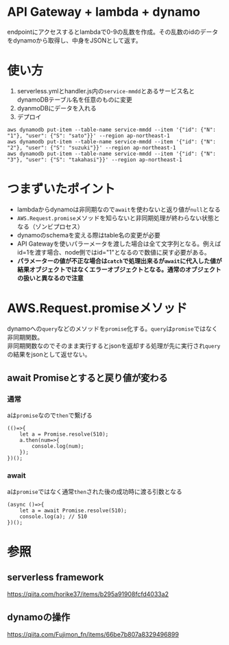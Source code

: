 # API Gateway + lambda + dynamo

endpointにアクセスするとlambdaで0-9の乱数を作成。その乱数のidのデータをdynamoから取得し、中身をJSONとして返す。

# 使い方

1. serverless.ymlとhandler.js内の`service-mmdd`とあるサービス名とdynamoDBテーブル名を任意のものに変更
2. dyanmoDBにデータを入れる
3. デプロイ

```
aws dynamodb put-item --table-name service-mmdd --item '{"id": {"N": "1"}, "user": {"S": "sato"}}' --region ap-northeast-1
aws dynamodb put-item --table-name service-mmdd --item '{"id": {"N": "2"}, "user": {"S": "suzuki"}}' --region ap-northeast-1
aws dynamodb put-item --table-name service-mmdd --item '{"id": {"N": "3"}, "user": {"S": "takahasi"}}' --region ap-northeast-1
```
# つまずいたポイント

- lambdaからdynamoは非同期なので`await`を使わないと返り値が`null`となる
- `AWS.Request.promise`メソッドを知らないと非同期処理が終わらない状態となる（ゾンビプロセス）
- dynamoのschemaを変える際はtable名の変更が必要
- API Gatewayを使いパラーメータを渡した場合は全て文字列となる。例えばid=1を渡す場合、node側ではid="1"となるので数値に戻す必要がある。
- **パラメーターの値が不正な場合は`catch`で処理出来るが`await`に代入した値が結果オブジェクトではなくエラーオブジェクトとなる。通常のオブジェクトの扱いと異なるので注意**

# AWS.Request.promiseメソッド

dynamoへの`query`などのメソッドを`promise`化する。`query`は`promise`ではなく非同期関数。<br>
非同期関数なのでそのまま実行するとjsonを返却する処理が先に実行され`query`の結果をjsonとして返せない。

## await Promiseとすると戻り値が変わる

### 通常

aは`promise`なので`then`で繋げる

```JS
(()=>{
    let a = Promise.resolve(510);
    a.then(num=>{
        console.log(num);
    });
})();
```

### await

aは`promise`ではなく通常`then`された後の成功時に渡る引数となる

```JS
(async ()=>{
    let a = await Promise.resolve(510);
    console.log(a); // 510
})();
```

# 参照

## serverless framework
https://qiita.com/horike37/items/b295a91908fcfd4033a2

## dynamoの操作
https://qiita.com/Fujimon_fn/items/66be7b807a8329496899
